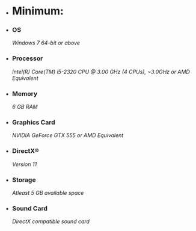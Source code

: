 * # Minimum:
* ### OS
  _Windows 7 64-bit or above_
* ### Processor
  _Intel(R) Core(TM) i5-2320 CPU @ 3.00 GHz (4 CPUs), ~3.0GHz or AMD Equivalent_
* ### Memory
  _6 GB RAM_
* ### Graphics Card
  _NVIDIA GeForce GTX 555 or AMD Equivalent_
* ### DirectX®
  _Version 11_
* ### Storage
  _Atleast 5 GB available space_
* ### Sound Card
  _DirectX compatible sound card_
